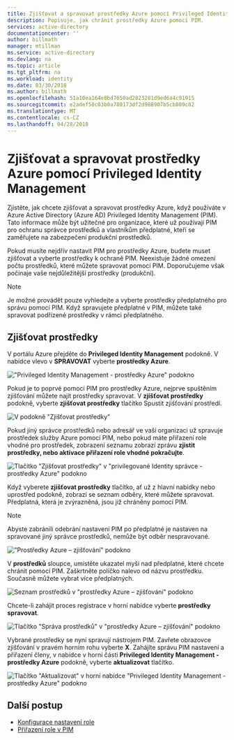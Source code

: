 ```yaml
---
title: Zjišťovat a spravovat prostředky Azure pomocí Privileged Identity managementu | Microsoft Docs
description: Popisuje, jak chránit prostředky Azure pomocí PIM.
services: active-directory
documentationcenter: ''
author: billmath
manager: mtillman
ms.service: active-directory
ms.devlang: na
ms.topic: article
ms.tgt_pltfrm: na
ms.workload: identity
ms.date: 03/30/2018
ms.author: billmath
ms.openlocfilehash: 51a10ea164e8bd7650ad2823281d9ed6a4c91915
ms.sourcegitcommit: e2adef58c03b0a780173df2d988907b5cb809c82
ms.translationtype: MT
ms.contentlocale: cs-CZ
ms.lasthandoff: 04/28/2018
---
```

# <a name="discover-and-manage-azure-resources-by-using-privileged-identity-management"></a>Zjišťovat a spravovat prostředky Azure pomocí Privileged Identity Management

Zjistěte, jak chcete zjišťovat a spravovat prostředky Azure, když používáte v Azure Active Directory (Azure AD) Privileged Identity Management (PIM). Tato informace může být užitečné pro organizace, které už používají PIM pro ochranu správce prostředků a vlastníkům předplatné, kteří se zaměřujete na zabezpečení produkční prostředků.

Pokud musíte nejdřív nastavit PIM pro prostředky Azure, budete muset zjišťovat a vyberte prostředky k ochraně PIM. Neexistuje žádné omezení počtu prostředků, které můžete spravovat pomocí PIM. Doporučujeme však počínaje vaše nejdůležitější prostředky (produkční).

> [!NOTE]
> Je možné provádět pouze vyhledejte a vyberte prostředky předplatného pro správu pomocí PIM. Když spravujete předplatné v PIM, můžete také spravovat podřízené prostředky v rámci předplatného.

## <a name="discover-resources"></a>Zjišťovat prostředky

V portálu Azure přejděte do **Privileged Identity Management** podokně. V nabídce vlevo v **SPRAVOVAT** vyberte **prostředky Azure**.

!["Privileged Identity Management - prostředky Azure" podokno](media/azure-pim-resource-rbac/aadpim_manage_azure_resources.png)

Pokud je to poprvé pomocí PIM pro prostředky Azure, nejprve spuštěním zjišťování můžete najít prostředky spravovat. V **zjišťovat prostředky** podokně, vyberte **zjišťovat prostředky** tlačítko Spustit zjišťování prostředí.

![V podokně "Zjišťovat prostředky"](media/azure-pim-resource-rbac/aadpim_first_run_discovery.png)

Pokud jiný správce prostředků nebo adresář ve vaší organizaci už spravuje prostředek služby Azure pomocí PIM, nebo pokud máte přiřazení role vhodné pro prostředek, zobrazení seznamu zobrazí zprávu **zjistit prostředky, nebo aktivace přiřazení role vhodné pokračujte**. 

![Tlačítko "Zjišťovat prostředky" v "privilegované Identity správce - prostředky Azure" podokno](media/azure-pim-resource-rbac/aadpim_discover_eligible_not_active.png)

Když vyberete **zjišťovat prostředky** tlačítko, ať už z hlavní nabídky nebo uprostřed podokně, zobrazí se seznam odběry, které můžete spravovat. Předplatná, která je zvýrazněná, jsou již chráněny pomocí PIM.

> [!NOTE]
> Abyste zabránili odebrání nastavení PIM po předplatné je nastaven na spravované jiný správce prostředků, nemůže být odběr nespravované.

!["Prostředky Azure – zjišťování" podokno](media/azure-pim-resource-rbac/aadpim_discovery_some_selected.png)

V **prostředků** sloupce, umístěte ukazatel myši nad předplatné, které chcete chránit pomocí PIM. Zaškrtněte políčko nalevo od názvu prostředku. Současně můžete vybrat více předplatných.

![Seznam prostředků v "prostředky Azure – zjišťování" podokno](media/azure-pim-resource-rbac/aadpim_discovery_all_selected.png)

Chcete-li zahájit proces registrace v horní nabídce vyberte **prostředky spravovat**.

![Tlačítko "Správa prostředků" v "prostředky Azure – zjišťování" podokno](media/azure-pim-resource-rbac/aadpim_discovery_click_manage.png)

Vybrané prostředky se nyní spravují nástrojem PIM. Zavřete obrazovce zjišťování v pravém horním rohu vyberte **X**. Zahájíte správu PIM nastavení a přiřazení členy, v nabídce v horní části **Privileged Identity Management - prostředky Azure** podokně, vyberte **aktualizovat** tlačítko.

![Tlačítko "Aktualizovat" v horní nabídce "Privileged Identity Management - prostředky Azure" podokno](media/azure-pim-resource-rbac/aadpim_discovery_resources_refresh.png)

## <a name="next-steps"></a>Další postup

- [Konfigurace nastavení role](pim-resource-roles-configure-role-settings.md)
- [Přiřazení role v PIM](pim-resource-roles-assign-roles.md)
